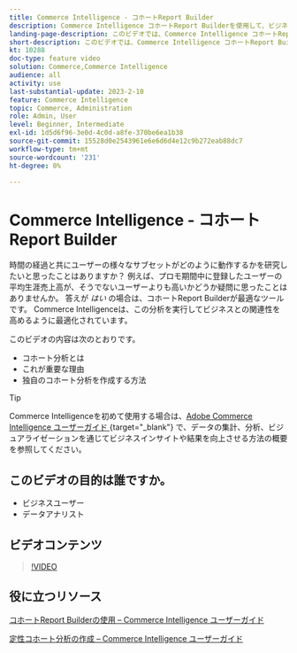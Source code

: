 ```yaml
---
title: Commerce Intelligence - コホートReport Builder
description: Commerce Intelligence コホートReport Builderを使用して、ビジネスに関連する最適化されたレポートと分析を作成する方法を説明します。
landing-page-description: このビデオでは、Commerce Intelligence コホートReport Builderを使用して、ビジネスに関連する最適化されたレポートと分析を作成する方法を説明します。
short-description: このビデオでは、Commerce Intelligence コホートReport Builderを使用して、ビジネスに関連する最適化されたレポートと分析を作成する方法を説明します。
kt: 10288
doc-type: feature video
solution: Commerce,Commerce Intelligence
audience: all
activity: use
last-substantial-update: 2023-2-10
feature: Commerce Intelligence
topic: Commerce, Administration
role: Admin, User
level: Beginner, Intermediate
exl-id: 1d5d6f96-3e0d-4c0d-a8fe-370be6ea1b38
source-git-commit: 15528d0e2543961e6e6d6d4e12c9b272eab88dc7
workflow-type: tm+mt
source-wordcount: '231'
ht-degree: 0%

---
```


# Commerce Intelligence - コホートReport Builder

時間の経過と共にユーザーの様々なサブセットがどのように動作するかを研究したいと思ったことはありますか？ 例えば、プロモ期間中に登録したユーザーの平均生涯売上高が、そうでないユーザーよりも高いかどうか疑問に思ったことはありませんか。 答えが _はい_ の場合は、コホートReport Builderが最適なツールです。 Commerce Intelligenceは、この分析を実行してビジネスとの関連性を高めるように最適化されています。

このビデオの内容は次のとおりです。

- コホート分析とは
- これが重要な理由
- 独自のコホート分析を作成する方法

>[!TIP]
>
>Commerce Intelligenceを初めて使用する場合は、[Adobe Commerce Intelligence ユーザーガイド ](https://experienceleague.adobe.com/docs/commerce-business-intelligence/mbi/guide-overview.html?lang=ja){target="_blank"} で、データの集計、分析、ビジュアライゼーションを通じてビジネスインサイトや結果を向上させる方法の概要を参照してください。

## このビデオの目的は誰ですか。

- ビジネスユーザー
- データアナリスト

## ビデオコンテンツ

>[!VIDEO](https://video.tv.adobe.com/v/346397?quality=12&learn=on&captions=jpn)

## 役に立つリソース

[ コホートReport Builderの使用 – Commerce Intelligence ユーザーガイド ](https://experienceleague.adobe.com/docs/commerce-business-intelligence/mbi/analyze/sql/cohort-rpt-bldr.html?lang=ja)

[ 定性コホート分析の作成 – Commerce Intelligence ユーザーガイド ](https://experienceleague.adobe.com/docs/commerce-business-intelligence/mbi/analyze/sql/create-qual-cohort-analysis.html?lang=ja)
